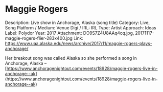 # Maggie Rogers

Description: Live show in Anchorage, Alaska (song title)
Category: Live, Song
Platform / Medium: Venue
Digi / IRL: IRL
Type: Artist
Approach: Ideas
Label: Polydor
Year: 2017
Attachment: DO9S7Z4U8AAq4cq.jpg, 20171117-maggie-rogers-flier-283x400.jpg
Link: https://www.uaa.alaska.edu/news/archive/2017/11/maggie-rogers-plays-anchorage/

Her breakout song was called Alaska so she performed a song in Anchorage, Alaska – [https://www.anchoragenightout.com/events/18928/maggie-rogers-live-in-anchorage--ak](https://www.anchoragenightout.com/events/18928/maggie-rogers-live-in-anchorage--ak)